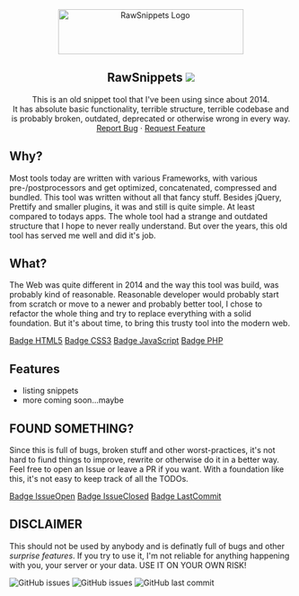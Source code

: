 <div align="center">
  <a href="https://github.com/rawsta/RawSnippets">
    <img src="../assets/img/logo.svg" alt="RawSnippets Logo" width="330" height="80">
  </a>

<h2 align="center">RawSnippets <a href="LICENSE"><img src="https://img.shields.io/badge/License-GPLv3-yellow.svg?style=for-the-badge"></a></h2>

  <p align="center">
    This is an old snippet tool that I've been using since about 2014.<br />
It has absolute basic functionality, terrible structure, terrible codebase and is probably broken, outdated, deprecated or otherwise wrong in every way.
    <br />
    <a href="https://github.com/rawsta/RawSnippets/issues">Report Bug</a>
    ·
    <a href="https://github.com/rawsta/RawSnippets/issues">Request Feature</a>
  </p>
</div>

## Why?

Most tools today are written with various Frameworks, with various pre-/postprocessors and get optimized, concatenated, compressed and bundled.
This tool was written without all that fancy stuff.
Besides jQuery, Prettify and smaller plugins, it was and still is quite simple. At least compared to todays apps.
The whole tool had a strange and outdated structure that I hope to never really understand.
But over the years, this old tool has served me well and did it's job.

## What?

The Web was quite different in 2014 and the way this tool was build, was probably kind of reasonable.
Reasonable developer would probably start from scratch or move to a newer and probably better tool, I chose to refactor the whole thing and try to replace everything with a solid foundation.
But it's about time, to bring this trusty tool into the modern web.


[Badge HTML5] [Badge CSS3] [Badge JavaScript] [Badge PHP]

## Features

 * listing snippets
 * more coming soon...maybe

## FOUND SOMETHING?

Since this is full of bugs, broken stuff and other worst-practices, it's not hard to fiund things to improve, rewrite or otherwise do it in a better way. Feel free to open an Issue or leave a PR if you want. With a foundation like this, it's not easy to keep track of all the TODOs.

[Badge IssueOpen] [Badge IssueClosed] [Badge LastCommit]


## DISCLAIMER

This should not be used by anybody and is definatly full of bugs and other *surprise features*.
If you try to use it, I'm not reliable for anything happening with you, your server or your data.
USE IT ON YOUR OWN RISK!


<!----------------------------------------------------------------------------->

[Badge License]: https://img.shields.io/badge/License-GPLv3-yellow.svg?style=for-the-badge

[Badge HTML5]: https://img.shields.io/badge/HTML5-E34F26?style=for-the-badge&logo=html5&logoColor=white
[Badge CSS3]: https://img.shields.io/badge/CSS3-1572B6?style=for-the-badge&logo=css3&logoColor=white
[Badge JavaScript]: https://img.shields.io/badge/JavaScript-F7DF1E?style=for-the-badge&logo=javascript&logoColor=white
[Badge PHP]: https://img.shields.io/badge/PHP_%5E7.2-777BB4?style=for-the-badge&logo=php&logoColor=white

[Badge IssueOpen]: https://img.shields.io/badge/CSS3-1572B6?style=for-the-badge&logo=css3&logoColor=white
[Badge IssueClosed]: https://img.shields.io/badge/JavaScript-F7DF1E?style=for-the-badge&logo=javascript&logoColor=white
[Badge LastCommit]: https://img.shields.io/badge/PHP_%5E7.2-777BB4?style=for-the-badge&logo=php&logoColor=white


<!-- [Preview]: https://watchy.sqfmi.com/img/watchy_render.png -->

[Contribute]: Contribute.md
[License]: LICENSE

![GitHub issues](https://img.shields.io/github/issues-raw/rawsta/RawSnippets?style=for-the-badge&logo=github) ![GitHub issues](https://img.shields.io/github/issues-closed-raw/rawsta/RawSnippets?style=for-the-badge&logo=github) ![GitHub last commit](https://img.shields.io/github/last-commit/rawsta/rawsnippets?style=for-the-badge&logo=github)
